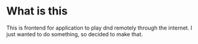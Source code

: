 # What is this
This is frontend for application to play dnd remotely through the internet. I just wanted to do something, so decided to make that.